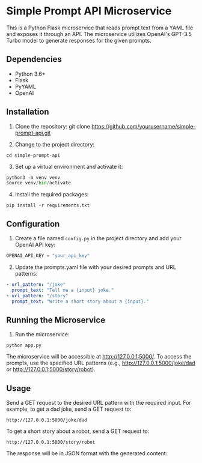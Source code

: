 # Simple Prompt API Microservice

This is a Python Flask microservice that reads prompt text from a YAML file and exposes it through an API. The microservice utilizes OpenAI's GPT-3.5 Turbo model to generate responses for the given prompts.

## Dependencies

- Python 3.6+
- Flask
- PyYAML
- OpenAI

## Installation

1. Clone the repository:
git clone https://github.com/yourusername/simple-prompt-api.git

2. Change to the project directory:
```
cd simple-prompt-api
```

3. Set up a virtual environment and activate it:

```python
python3 -m venv venv
source venv/bin/activate
```

4. Install the required packages:

```
pip install -r requirements.txt
```


## Configuration

1. Create a file named `config.py` in the project directory and add your OpenAI API key:

```python
OPENAI_API_KEY = "your_api_key"
```

2. Update the prompts.yaml file with your desired prompts and URL patterns:

```yaml
- url_pattern: "/joke"
  prompt_text: "Tell me a {input} joke."
- url_pattern: "/story"
  prompt_text: "Write a short story about a {input}."

```


## Running the Microservice

1. Run the microservice:
```
python app.py
```

The microservice will be accessible at http://127.0.0.1:5000/. To access the prompts, use the specified URL patterns (e.g., http://127.0.0.1:5000/joke/dad or http://127.0.0.1:5000/story/robot).


## Usage

Send a GET request to the desired URL pattern with the required input. For example, to get a dad joke, send a GET request to:

```
http://127.0.0.1:5000/joke/dad
```

To get a short story about a robot, send a GET request to:

```
http://127.0.0.1:5000/story/robot
```

The response will be in JSON format with the generated content:

